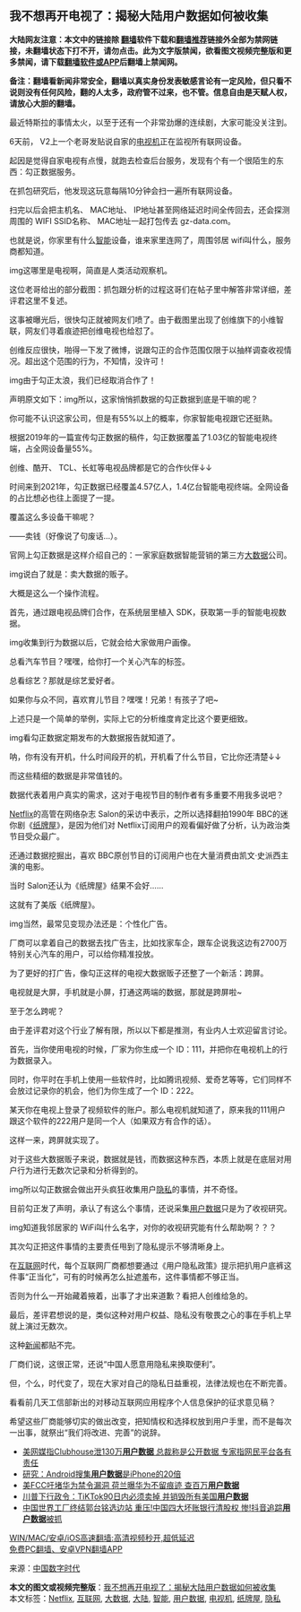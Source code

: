  <h2>我不想再开电视了：揭秘大陆用户数据如何被收集</h2> <p class="notice"><b>大陆网友注意：本文中的链接除 <a href="https://github.com/bannedbook/fanqiang" >翻墙</a>软件下载和<a href="https://github.com/killgcd/justmysocks/blob/master/README.md">翻墙推荐</a>链接外全部为禁网链接，未翻墙状态下打不开，请勿点击。此为文字版禁闻，欲看图文视频完整版和更多禁闻，请下载<a href="https://github.com/bannedbook/fanqiang">翻墙软件或APP</a>后翻墙上禁闻网。</p><p>备注：翻墙看新闻非常安全，翻墙以真实身份发表敏感言论有一定风险，但只看不说则没有任何风险，翻的人太多，政府管不过来，也不管。信息自由是天赋人权，请放心大胆的翻墙。</b></p>  <div class="entry"> <p>最近特斯拉的事情太火，以至于还有一个非常劲爆的连续剧，大家可能没关注到。</p> <p>6天前， V2上一个老哥发贴说自家的<a href="https://www.bannedbook.org/bnews/tag/%E7%94%B5%E8%A7%86%E6%9C%BA/" class="st_tag internal_tag" rel="tag" title="标签 电视机 下的日志">电视机</a>正在监视所有联网设备。</p> <p>起因是觉得自家电视有点慢，就跑去检查后台服务，发现有个有一个很陌生的东西：勾正数据服务。</p> <p>在抓包研究后，他发现这玩意每隔10分钟会扫一遍所有联网设备。</p> <p>扫完以后会把主机名、 MAC地址、 IP地址甚至网络延迟时间全传回去，还会探测周围的 WIFI SSID名称、 MAC地址一起打包传去 gz-data.com。</p> <p>也就是说，你家里有什么<a href="https://www.bannedbook.org/bnews/tag/%E6%99%BA%E8%83%BD/" class="st_tag internal_tag" rel="tag" title="标签 智能 下的日志">智能</a>设备，谁来家里连网了，周围邻居 wifi叫什么，服务商都知道。</p> <p>img这哪里是电视啊，简直是人类活动观察机。</p> <p>这位老哥给出的部分截图：抓包跟分析的过程这哥们在帖子里中解答非常详细，差评君这里不复述。</p> <p>这事被曝光后，很快勾正就被网友们喷了。由于截图里出现了创维旗下的小维智联，网友们寻着痕迹把创维电视也给怼了。</p> <p>创维反应很快，啪得一下发了微博，说跟勾正的合作范围仅限于以抽样调查收视情况。超出这个范围的行为，不知情，没许可！</p> <p>img由于勾正太浪，我们已经取消合作了！</p> <p>声明原文如下：img所以，这家悄悄抓数据的勾正数据到底是干嘛的呢？</p> <p>你可能不认识这家公司，但是有55%以上的概率，你家智能电视跟它还挺熟。</p> <p>根据2019年的一篇宣传勾正数据的稿件，勾正数据覆盖了1.03亿的智能电视终端，占全网设备量55%。</p> <p>创维、酷开、 TCL、长虹等电视品牌都是它的合作伙伴↓↓</p>  <p>时间来到2021年，勾正数据已经覆盖4.57亿人，1.4亿台智能电视终端。全网设备的占比想必也往上面提了一提。</p> <p>覆盖这么多设备干嘛呢？</p> <p>——卖钱（好像说了句废话…）。</p> <p>官网上勾正数据是这样介绍自己的：一家家庭数据智能营销的第三方<a href="https://www.bannedbook.org/bnews/tag/%e5%a4%a7%e6%95%b0%e6%8d%ae/" class="st_tag internal_tag" rel="tag" title="标签 大数据 下的日志">大数据</a>公司。</p> <p>img说白了就是：卖大数据的贩子。</p> <p>大概是这么一个操作流程。</p> <p>首先，通过跟电视品牌们合作，在系统层里植入 SDK，获取第一手的智能电视数据。</p> <p>img收集到行为数据以后，它就会给大家做用户画像。</p> <p>总看汽车节目？嘿嘿，给你打一个关心汽车的标签。</p> <p>总看综艺？那就是综艺爱好者。</p> <p>如果你与众不同，喜欢育儿节目？嘿嘿！兄弟！有孩子了吧~</p> <p>上述只是一个简单的举例，实际上它的分析维度肯定比这个要更细致。</p> <p>img看勾正数据定期发布的大数据报告就知道了。</p> <p>呐，你有没有开机，什么时间段开的机，开机看了什么节目，它比你还清楚↓↓</p> <p>而这些精细的数据是非常值钱的。</p>  <p>数据代表着用户真实的需求，这对于电视节目的制作者有多重要不用我多说吧？</p> <p><a href="https://www.bannedbook.org/bnews/tag/netflix/" class="st_tag internal_tag" rel="tag" title="标签 Netflix 下的日志">Netflix</a>的高管在网络杂志 Salon的采访中表示，之所以选择翻拍1990年 BBC的迷你剧《<a href="https://www.bannedbook.org/bnews/tag/%E7%BA%B8%E7%89%8C%E5%B1%8B/" class="st_tag internal_tag" rel="tag" title="标签 纸牌屋 下的日志">纸牌屋</a>》，是因为他们对 Netflix订阅用户的观看偏好做了分析，认为政治类节目受众最广。</p> <p>还通过数据挖掘出，喜欢 BBC原创节目的订阅用户也在大量消费由凯文·史派西主演的电影。</p> <p>当时 Salon还认为《纸牌屋》结果不会好……</p> <p>这就有了美版《纸牌屋》。</p> <p>img当然，最常见变现办法还是：个性化广告。</p> <p>厂商可以拿着自己的数据去找广告主，比如找家车企，跟车企说我这边有2700万特别关心汽车的用户，可以给你精准投放。</p> <p>为了更好的打广告，像勾正这样的电视大数据贩子还整了一个新活：跨屏。</p> <p>电视就是大屏，手机就是小屏，打通这两端的数据，那就是跨屏啦~</p> <p>至于怎么跨呢？</p> <p>由于差评君对这个行业了解有限，所以以下都是推测，有业内人士欢迎留言讨论。</p> <p>首先，当你使用电视的时候，厂家为你生成一个 ID：111，并把你在电视机上的行为数据录入。</p> <p>同时，你平时在手机上使用一些软件时，比如腾讯视频、爱奇艺等等，它们同样不会放过记录你的机会，他们为你生成了一个 ID：222。</p> <p>某天你在电视上登录了视频软件的账户。那么电视机就知道了，原来我的111用户跟这个软件的222用户是同一个人（如果双方有合作的话）。</p> <p>这样一来，跨屏就实现了。</p>  <p>对于这些大数据贩子来说，数据就是钱，而数据这种东西，本质上就是在底层对用户行为进行无数次记录和分析得到的。</p> <p>img所以勾正数据会做出开头疯狂收集用户<a href="https://www.bannedbook.org/bnews/tag/%e9%9a%90%e7%a7%81/" class="st_tag internal_tag" rel="tag" title="标签 隐私 下的日志">隐私</a>的事情，并不奇怪。</p> <p>目前勾正发了声明，承认了有这么个事情，还说采集<a href="https://www.bannedbook.org/bnews/tag/%E7%94%A8%E6%88%B7%E6%95%B0%E6%8D%AE/" class="st_tag internal_tag" rel="tag" title="标签 用户数据 下的日志">用户数据</a>只是为了收视研究。</p> <p>img知道我邻居家的 WiFi叫什么名字，对你的收视研究能有什么帮助啊？？？</p> <p>其次勾正把这件事情的主要责任甩到了隐私提示不够清晰身上。</p> <p>在<a href="https://www.bannedbook.org/bnews/tag/%e4%ba%92%e8%81%94%e7%bd%91/" class="st_tag internal_tag" rel="tag" title="标签 互联网 下的日志">互联网</a>时代，每个互联网厂商都想要通过《用户隐私政策》提示把扒用户底裤这件事“正当化”，可有的时候再怎么扯遮羞布，这件事情都不够正当。</p> <p>否则为什么一开始藏着掖着，出事了才出来道歉？看把人创维给急的。</p> <p>最后，差评君想说的是，类似这种对用户权益、隐私没有敬畏之心的事在手机上早就上演过无数次。</p> <p>这种<span class='wp_keywordlink_affiliate'><a href="https://www.bannedbook.org/" title="新闻">新闻</a></span>都贴不完。</p> <p>厂商们说，这很正常，还说“中国人愿意用隐私来换取便利”。</p> <p>但，个么，时代变了，现在大家对自己的隐私日益重视，法律法规也在不断完善。</p> <p>看看前几天工信部新出的对移动互联网应用程序个人信息保护的征求意见稿？</p> <p>希望这些厂商能够切实的做出改变，把知情权和选择权放到用户手里，而不是每次一出事，就祭出“我们将改进、完善”的说辞。</p> <ul class='op-related-articles' title='相关阅读'> <li><a href='https://www.bannedbook.org/bnews/headline/20210412/1524654.html' target='_blank'>美网媒指Clubhouse泄130万<b>用户数据</b> 总裁称是公开数据 专家指网民平台各有责任</a></li> <li><a href='https://www.bannedbook.org/bnews/cnnews/20210402/1517756.html' target='_blank'>研究：Android搜集<b>用户数据</b>是iPhone的20倍</a></li> <li><a href='https://www.bannedbook.org/bnews/comments/20210401/1516972.html' target='_blank'>美FCC吁堵华为禁令漏洞 荷兰曝华为不留痕迹 查百万<b>用户数据</b></a></li> <li><a href='https://www.bannedbook.org/bnews/comments/20200815/1380536.html' target='_blank'>川普下行政令：TiKTok90日内必须卖掉 并销毁所有美国<b>用户数据</b></a></li> <li><a href='https://www.bannedbook.org/bnews/topimagenews/20200813/1379635.html' target='_blank'>中国世界工厂终结郭台铭选边站 重压!中国四大坏账银行清股权 惨!抖音追踪<b>用户数据</b>被抓</a></li> </ul> <p class="texttj"> <a href="https://github.com/bannedbook/fanqiang/wiki/V2ray%E6%9C%BA%E5%9C%BA" target="_blank">WIN/MAC/安卓/iOS高速翻墙:高清视频秒开,超低延迟</a><br/> <a href="https://github.com/bannedbook/fanqiang/wiki/%E7%A6%81%E9%97%BB%E7%BD%91%E5%AE%89%E5%8D%93%E7%BF%BB%E5%A2%99%E6%96%B0%E9%97%BBAPP" target="_blank">免费PC翻墙、安卓VPN翻墙APP</a></p><div id="archive-pix-1" class="banner-ads"> <!-- AuctionX Display platform tag START --> <div id="26318x728x90x621x_ADSLOT1" clicktrack="%%CLICK_URL_ESC%%"></div> <!-- AuctionX Display platform tag END --> </div> <div id="archive-pix-2" class="banner-ads"> <!-- AuctionX Display platform tag START --> <div id="26315x300x250x621x_ADSLOT1" clicktrack="%%CLICK_URL_ESC%%"></div> <!-- AuctionX Display platform tag END --> </div><p> 来源：<span class='wp_keywordlink_affiliate'><a href="https://www.bannedbook.org/" title="中国" target="_blank">中国</a></span><span class='wp_keywordlink_affiliate'><a href="https://chinadigitaltimes.net/chinese/" title="中国数字时代" target="_blank">数字时代</a></span> </p> <a name='sharetosocial'></a>       <div><b>本文的图文或视频完整版</b>：<a href='https://www.bannedbook.org/bnews/cbnews/20210502/1538202.html'>我不想再开电视了：揭秘大陆用户数据如何被收集</a></div>  </div><!--END ENTRY--> <div class="postfooter"> <div>本文标签：<a href="https://www.bannedbook.org/bnews/tag/netflix/" rel="tag">Netflix</a>, <a href="https://www.bannedbook.org/bnews/tag/%e4%ba%92%e8%81%94%e7%bd%91/" rel="tag">互联网</a>, <a href="https://www.bannedbook.org/bnews/tag/%e5%a4%a7%e6%95%b0%e6%8d%ae/" rel="tag">大数据</a>, <a href="https://www.bannedbook.org/bnews/tag/%e5%a4%a7%e9%99%86/" rel="tag">大陆</a>, <a href="https://www.bannedbook.org/bnews/tag/%E6%99%BA%E8%83%BD/" rel="tag">智能</a>, <a href="https://www.bannedbook.org/bnews/tag/%E7%94%A8%E6%88%B7%E6%95%B0%E6%8D%AE/" rel="tag">用户数据</a>, <a href="https://www.bannedbook.org/bnews/tag/%E7%94%B5%E8%A7%86%E6%9C%BA/" rel="tag">电视机</a>, <a href="https://www.bannedbook.org/bnews/tag/%E7%BA%B8%E7%89%8C%E5%B1%8B/" rel="tag">纸牌屋</a>, <a href="https://www.bannedbook.org/bnews/tag/%e9%9a%90%e7%a7%81/" rel="tag">隐私</a></div>  </div><!--END POSTFOOTER--> 